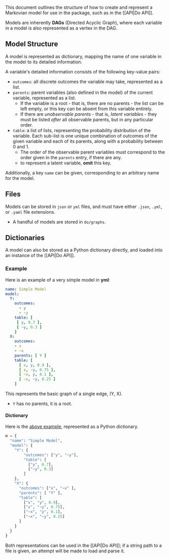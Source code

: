 This document outlines the structure of how to create and represent a Markovian model for use in the package, such as in the [[API|Do API]].

Models are inherently **DAGs** (Directed Acyclic Graph), where each variable in a model is also represented as a vertex in the DAG.

## Model Structure

A model is represented as dictionary, mapping the name of one variable in the model to its detailed information.

A variable's detailed information consists of the following key-value pairs:
- ``outcomes``: all discrete outcomes the variable may take, represented as a list.
- ``parents``: parent variables (also defined in the model) of the current variable, represented as a list.
  - If the variable is a root - that is, there are no parents - the list can be left empty, or this key can be absent from this variable entirely.
  - If there are *unobservable parents* - that is, *latent variables* - they must be listed *after* all observable parents, but in any particular order.
- ``table``: a list of lists, representing the probability distribution of the variable. Each sub-list is one unique combination of outcomes of the given variable and each of its parents, along with a probability between 0 and 1.
  - The order of the observable parent variables must correspond to the order given in the ``parents`` entry, if there are any.
  - to represent a latent variable, **omit** this key.
  
Additionally, a key ``name`` can be given, corresponding to an arbitrary name for the model.

## Files

Models can be stored in ``json`` or ``yml`` files, and must have either ``.json``, ``.yml``, or ``.yaml`` file extensions.
- A handful of models are stored in ``do/graphs``.

## Dictionaries

A model can also be stored as a Python dictionary directly, and loaded into an instance of the [[API|Do API]].

### Example

Here is an example of a very simple model in **yml**:

```yaml
name: Simple Model
model:
  Y:
    outcomes:
      - y
      - ~y
    table: [
     [ y, 0.7 ],
     [ ~y, 0.3 ]
    ]
  X:
    outcomes:
    - x
    - ~x
    parents: [ Y ]
    table: [
      [ x, y, 0.9 ],
      [ x, ~y, 0.75 ],
      [ ~x, y, 0.1 ],
      [ ~x, ~y, 0.25 ]
    ]
```

This represents the basic graph of a single edge, (Y, X).
- ``Y`` has no parents, it is a root.

#### Dictionary

Here is the [above example](#example), represented as a Python dictionary.

```py
m = {
  "name": "Simple Model",
  "model": {
    "Y": {
        "outcomes": ["y", "~y"],
        "table": [
          ["y", 0.7], 
          ["~y", 0.3]
        ] 
    },
    "X": {
      "outcomes": ["x", "~x" ],
      "parents": [ "Y" ],
      "table": [
        ["x", "y", 0.9],
        ["x", "~y", 0.75],
        ["~x", "y", 0.1],
        ["~x", "~y", 0.25]
      ]
    }
  }
}
```

Both representations can be used in the [[API|Do API]]; if a string path to a file is given, an attempt will be made to load and parse it.
